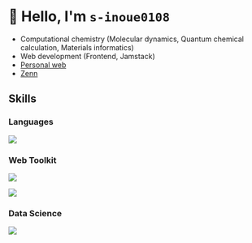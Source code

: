 # 👋 Hello, I'm `s-inoue0108`

- Computational chemistry (Molecular dynamics, Quantum chemical calculation, Materials informatics)
- Web development (Frontend, Jamstack)
- [Personal web](https://siwl.dev)
- [Zenn](https://zenn.dev/s_inoue0108)

## Skills

### Languages

![](https://skillicons.dev/icons?i=html,css,js,ts,py,bash)

### Web Toolkit

![](https://skillicons.dev/icons?i=md,tailwind,sass,nodejs,vue,solidjs,nuxtjs,astro)

![](https://skillicons.dev/icons?i=vscode,obsidian,npm,yarn,vite,git,github,cloudflare,vercel)

### Data Science

![](https://skillicons.dev/icons?i=sklearn,pytorch,r,anaconda)
